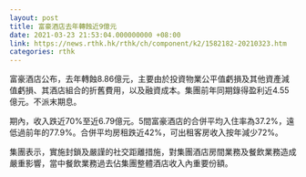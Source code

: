 ```yaml
---
layout: post
title: 富豪酒店去年轉蝕近9億元
date: 2021-03-23 21:53:04.000000000 +08:00
link: https://news.rthk.hk/rthk/ch/component/k2/1582182-20210323.htm
categories: rthk
---
```


富豪酒店公布，去年轉蝕8.86億元，主要由於投資物業公平值虧損及其他資產減值虧損、其酒店組合的折舊費用，以及融資成本。集團前年同期錄得盈利近4.55億元。不派末期息。

期內，收入跌近70%至近6.79億元。5間富豪酒店的合併平均入住率為37.2%，遠低過前年的77.9%。合併平均房租跌近42%，可出租客房收入按年減少72%。

集團表示，實施封鎖及嚴謹的社交距離措施，對集團酒店房間業務及餐飲業務造成嚴重影響，當中餐飲業務過去佔集團整體酒店收入內重要份額。
